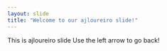 ```yaml
---
layout: slide
title: "Welcome to our ajloureiro slide!"
---
```

This is ajloureiro slide
Use the left arrow to go back!